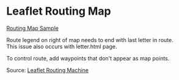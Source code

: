 # Leaflet Routing Map

[Routing Map Sample](https://modelearth.github.io/community/start/routing/)

Route legend on right of map needs to end with last letter in route.  
This issue also occurs with letter.html page.  

To control route, add waypoints that don't appear as map points.  

Source: [Leaflet Routing Machine](https://www.liedman.net/leaflet-routing-machine/)
